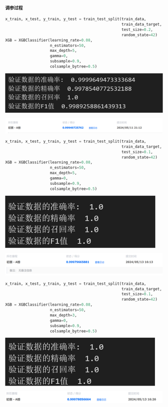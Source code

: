 #### 调参过程

```python
x_train, x_test, y_train, y_test = train_test_split(train_data,
                                                    train_data_target,
                                                    test_size=0.2,
                                                    random_state=42)
XGB = XGBClassifier(learning_rate=0.08,
                    n_estimators=50,
                    max_depth=5,
                    gamma=0,
                    subsample=0.9,
                    colsample_bytree=0.5)
```

![image-20240513162359047](.\figures\image-20240513162359047.png)

![image-20240513162433345](.\figures\image-20240513162433345.png)

```python
x_train, x_test, y_train, y_test = train_test_split(train_data,
                                                    train_data_target,
                                                    test_size=0.1,
                                                    random_state=42)
XGB = XGBClassifier(learning_rate=0.08,
                    n_estimators=50,
                    max_depth=5,
                    gamma=0,
                    subsample=0.9,
                    colsample_bytree=0.5)
```

![image-20240513161838348](.\figures\image-20240513161838348.png)

![image-20240513161936673](.\figures\image-20240513161936673.png)

```python
x_train, x_test, y_train, y_test = train_test_split(train_data,
                                                    train_data_target,
                                                    test_size=0.1,
                                                    random_state=42)
XGB = XGBClassifier(learning_rate=0.08,
                    n_estimators=50,
                    max_depth=3,
                    gamma=0,
                    subsample=0.9,
                    colsample_bytree=0.5)
```

![image-20240513163057835](.\figures\image-20240513163057835.png)

![image-20240513163105998](.\figures\image-20240513163105998.png)

